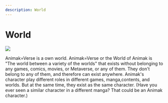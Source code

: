 ```yaml
---
description: World
---
```


# World

![](../.gitbook/assets/ANIMAK\_WP\_02.png)

Animak=Verse is a own world. Animak=Verse or the World of Animak is "The world between a variety of the worlds" that exists without belonging to any games, comics, movies, or Metaverse, or any of them. They don't belong to any of them, and therefore can exist anywhere. Animak's character play different roles in different games, manga,contents, and worlds. But at the same time, they exist as the same character. (Have you ever seen a similar character in a different manga? That could be an Animak character.)
